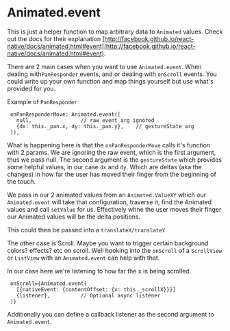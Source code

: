 # Animated.event

This is just a helper function to map arbitrary data to `Animated` values. Check out the docs for their explanation [http://facebook.github.io/react-native/docs/animated.html#event](http://facebook.github.io/react-native/docs/animated.html#event).

There are 2 main cases when you want to use `Animated.event`. When dealing with`PanResponder` events, and or dealing with `onScroll` events. You could write up your own function and map things yourself but use what's provided for you.

Example of `PanResponder`

```
 onPanResponderMove: Animated.event([
   null,                // raw event arg ignored
   {dx: this._pan.x, dy: this._pan.y},    // gestureState arg
 ]),
 ```

 What is happening here is that the `onPanResponderMove` calls it's function with 2 params. We are ignoring the raw event, which is the first argument, thus we pass null.
 The second argument is the `gestureState` which provides some helpful values, in our case `dx` and `dy`. Which are deltas (aka the changes) in how far the user has moved their finger from the beginning of the touch.

 We pass in our 2 animated values from an `Animated.ValueXY` which our `Animated.event` will take that configuration, traverse it, find the Animated values and call `setValue` for us. Effectively whne the user moves their finger our Animated values will be the delta positions.

 This could then be passed into a `translateX/translateY`

 The other case is Scroll. Maybe you want to trigger certain background colors? effects? etc on scroll. Well hooking into the `onScroll` of a `ScrollView` or `ListView` with an `Animated.event` can help with that. 

 In our case here we're listening to how far the x is being scrolled.

```
 onScroll={Animated.event(
   [{nativeEvent: {contentOffset: {x: this._scrollX}}}]
   {listener},          // Optional async listener
 )}
```
Additionally you can define a callback listener as the second argument to `Animated.event`.
